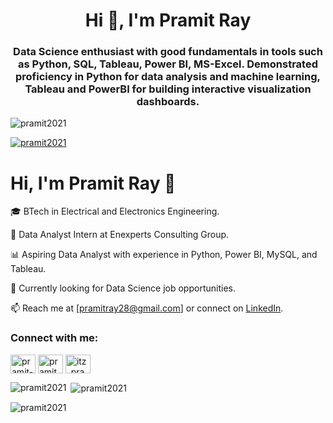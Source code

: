 <h1 align="center">Hi 👋, I'm Pramit Ray</h1>
<h3 align="center">Data Science enthusiast with good fundamentals in tools such as Python, SQL, Tableau, Power BI, MS-Excel. Demonstrated proficiency in Python for data analysis and machine learning, Tableau and PowerBI for building interactive visualization dashboards.</h3>

<p align="left"> <img src="https://komarev.com/ghpvc/?username=pramit2021&label=Profile%20views&color=0e75b6&style=flat" alt="pramit2021" /> </p>

<p align="left"> <a href="https://github.com/ryo-ma/github-profile-trophy"><img src="https://github-profile-trophy.vercel.app/?username=pramit2021" alt="pramit2021" /></a> </p>

# Hi, I'm Pramit Ray 👋

🎓 BTech in Electrical and Electronics Engineering.

💼 Data Analyst Intern at Enexperts Consulting Group.  

📊 Aspiring Data Analyst with experience in Python, Power BI, MySQL, and Tableau.

🌱 Currently looking for Data Science job opportunities.   

📫 Reach me at [pramitray28@gmail.com] or connect on [LinkedIn](https://www.linkedin.com/in/pramit-ray/).


<h3 align="left">Connect with me:</h3>
<p align="left">
<a href="https://linkedin.com/in/pramit-ray" target="blank"><img align="center" src="https://raw.githubusercontent.com/rahuldkjain/github-profile-readme-generator/master/src/images/icons/Social/linked-in-alt.svg" alt="pramit-ray" height="30" width="40" /></a>
<a href="https://fb.com/pramit.ray.965" target="blank"><img align="center" src="https://raw.githubusercontent.com/rahuldkjain/github-profile-readme-generator/master/src/images/icons/Social/facebook.svg" alt="pramit.ray.965" height="30" width="40" /></a>
<a href="https://instagram.com/itz_pramitray_2001" target="blank"><img align="center" src="https://raw.githubusercontent.com/rahuldkjain/github-profile-readme-generator/master/src/images/icons/Social/instagram.svg" alt="itz_pramitray_2001" height="30" width="40" /></a>
</p>


<p><img align="left" src="https://github-readme-stats.vercel.app/api/top-langs?username=pramit2021&show_icons=true&locale=en&layout=compact" alt="pramit2021" /></p>

<p>&nbsp;<img align="center" src="https://github-readme-stats.vercel.app/api?username=pramit2021&show_icons=true&locale=en" alt="pramit2021" /></p>

<p><img align="center" src="https://github-readme-streak-stats.herokuapp.com/?user=pramit2021&" alt="pramit2021" /></p>
